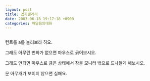```yaml
---
layout: post
title: 엽기갤러리
date: 2003-06-18 19:17:18 +0900
categories: 깨달음의대화
---
```

<img src="./assets/attach/images/198/222/001/1055931438.jpg" border="0" alt="" />  
  
컨트롤 a를 눌러보라 하오.
  

  
그래도 아무런 변화가 없으면 마우스로 긁어보시오.
  

  
그래도 안되면 마우스로 긁은 상태에서 창을 모니터 밖으로 드나들게 해보시오.
  

  
문 아무개가 보이지 않으면 실패요.
